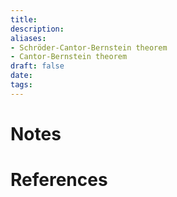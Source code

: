 ```yaml
---
title: 
description: 
aliases: 
- Schröder-Cantor-Bernstein theorem
- Cantor-Bernstein theorem
draft: false
date: 
tags:
---
```


# Notes

# References
``` ad-cite

```